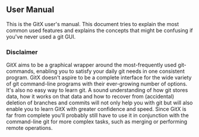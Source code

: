 User Manual
-----------

This is the GitX user's manual. This document tries to explain the most common used features and explains the concepts that might be confusing if you've never used a git GUI.

### Disclaimer

GitX aims to be a graphical wrapper around the most-frequently used
git-commands, enabling you to satisfy your daily git needs in one consistent
program. GitX doesn't aspire to be a complete interface for the wide variety
of git command-line programs with their ever-growing number of options. It's
also no easy way to learn git. A sound understanding of how git stores data,
how it works on that data and how to recover from (accidental) deletion of
branches and commits will not only help you with git but will also enable you
to learn GitX with greater confidence and speed. Since GitX is far from
complete you'll probably still have to use it in conjunction with the
command-line git for more complex tasks, such as merging or performing remote
operations.